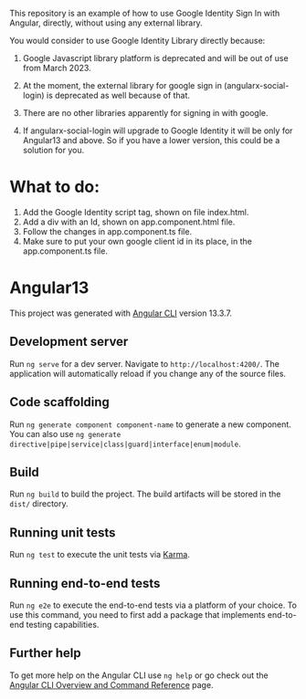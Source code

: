 This repository is an example of how to use Google Identity Sign In with Angular, directly, without using any external library.

You would consider to use Google Identity Library directly because:

1) Google Javascript library platform is deprecated and will be out of use from March 2023.

2) At the moment, the external library for google sign in (angularx-social-login) is deprecated as well because of that.
 
3) There are no other libraries apparently for signing in with google.

4) If angularx-social-login will upgrade to Google Identity it will be only for Angular13 and above. So if you have a lower version, this could be a solution for you.

# What to do:

1) Add the Google Identity script tag, shown on file index.html.
2) Add a div with an Id, shown on app.component.html file.
3) Follow the changes in app.component.ts file.
4) Make sure to put your own google client id in its place, in the app.component.ts file.

# Angular13

This project was generated with [Angular CLI](https://github.com/angular/angular-cli) version 13.3.7.

## Development server

Run `ng serve` for a dev server. Navigate to `http://localhost:4200/`. The application will automatically reload if you change any of the source files.

## Code scaffolding

Run `ng generate component component-name` to generate a new component. You can also use `ng generate directive|pipe|service|class|guard|interface|enum|module`.

## Build

Run `ng build` to build the project. The build artifacts will be stored in the `dist/` directory.

## Running unit tests

Run `ng test` to execute the unit tests via [Karma](https://karma-runner.github.io).

## Running end-to-end tests

Run `ng e2e` to execute the end-to-end tests via a platform of your choice. To use this command, you need to first add a package that implements end-to-end testing capabilities.

## Further help

To get more help on the Angular CLI use `ng help` or go check out the [Angular CLI Overview and Command Reference](https://angular.io/cli) page.
